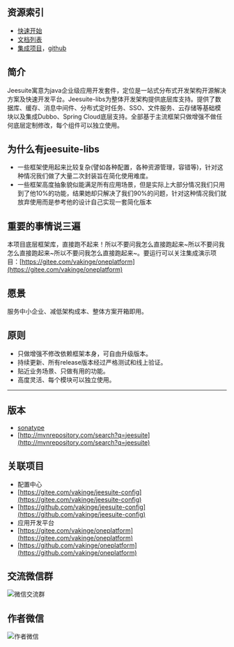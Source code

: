 ## 资源索引
 - [快速开始](http://docs.jeesuite.com/guide/getting-started.html)
 - [文档列表](http://docs.jeesuite.com/docments/)
 - [集成项目](https://gitee.com/vakinge/oneplatform)，[github](https://github.com/vakinge/oneplatform)
 
## 简介
Jeesuite寓意为java企业级应用开发套件，定位是一站式分布式开发架构开源解决方案及快速开发平台。Jeesuite-libs为整体开发架构提供底层库支持。提供了数据库、缓存、消息中间件、分布式定时任务、SSO、文件服务、云存储等基础模块以及集成Dubbo、Spring Cloud底层支持。全部基于主流框架只做增强不做任何底层定制修改，每个组件可以独立使用。

## 为什么有jeesuite-libs
 - 一些框架使用起来比较复杂(譬如各种配置，各种资源管理，容错等)，针对这种情况我们做了大量二次封装旨在简化使用难度。
 - 一些框架高度抽象貌似能满足所有应用场景，但是实际上大部分情况我们只用到了他10%的功能，结果她却只解决了我们90%的问题，针对这种情况我们就放弃使用而是参考他的设计自己实现一套简化版本
 
## 重要的事情说三遍
本项目底层框架库，直接跑不起来！所以不要问我怎么直接跑起来~所以不要问我怎么直接跑起来~所以不要问我怎么直接跑起来~。要运行可以关注集成演示项目：[https://gitee.com/vakinge/oneplatform](https://gitee.com/vakinge/oneplatform)

## 愿景
服务中小企业、减低架构成本、整体方案开箱即用。

## 原则
 - 只做增强不修改依赖框架本身，可自由升级版本。
 - 持续更新、所有release版本经过严格测试和线上验证。
 - 贴近业务场景、只做有用的功能。
 - 高度灵活、每个模块可以独立使用。

---
## 版本
* [sonatype](https://oss.sonatype.org/content/repositories/releases/com/jeesuite/) 
* [http://mvnrepository.com/search?q=jeesuite](http://mvnrepository.com/search?q=jeesuite)

## 关联项目
 - 配置中心
  - [https://gitee.com/vakinge/jeesuite-config](https://gitee.com/vakinge/jeesuite-config)
  - [https://github.com/vakinge/jeesuite-config](https://github.com/vakinge/jeesuite-config)
 - 应用开发平台
  - [https://gitee.com/vakinge/oneplatform](https://gitee.com/vakinge/oneplatform)
  - [https://github.com/vakinge/oneplatform](https://github.com/vakinge/oneplatform)


## 交流微信群
![微信交流群](https://jeesuite.oss-cn-guangzhou.aliyuncs.com/weixin_group_qrcode.jpg)
## 作者微信
![作者微信](https://jeesuite.oss-cn-guangzhou.aliyuncs.com/weixin_qrcode.jpeg)